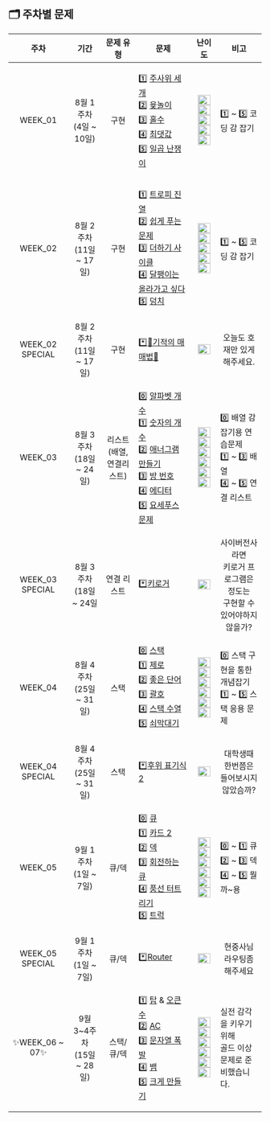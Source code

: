  ## 🗂️ 주차별 문제

| 주차 | 기간 | 문제 유형 | 문제 | 난이도 | 비고 |
|:---:|:---:|:---:|:---:|:---:|:---:|
| WEEK_01 | 8월 1주차 <br> (4일 ~ 10일) | 구현 | <p align=left> 1️⃣ [주사위 세개](https://www.acmicpc.net/problem/2480) <br>  2️⃣ [윷놀이](https://www.acmicpc.net/problem/2490) <br> 3️⃣ [홀수](https://www.acmicpc.net/problem/2576) <br> 4️⃣ [최댓값](https://www.acmicpc.net/problem/2562)  <br> 5️⃣ [일곱 난쟁이](https://www.acmicpc.net/problem/2309) </p> | <p> <img height="20px" width="25px" src="https://static.solved.ac/tier_small/2.svg"/> <br>   <img height="20px" width="25px" src="https://static.solved.ac/tier_small/3.svg"/> <br>   <img height="20px" width="25px" src="https://static.solved.ac/tier_small/3.svg"/> <br>   <img height="20px" width="25px" src="https://static.solved.ac/tier_small/3.svg"/> <br>   <img height="20px" width="25px" src="https://static.solved.ac/tier_small/5.svg"/> </p> | <p align=left> 1️⃣ ~ 5️⃣ 코딩 감 잡기 |
| WEEK_02 | 8월 2주차 <br> (11일 ~ 17일) | 구현 | <p align=left> 1️⃣ [트로피 진열](https://www.acmicpc.net/problem/1668) <br>  2️⃣ [쉽게 푸는 문제](https://www.acmicpc.net/problem/1292) <br> 3️⃣ [더하기 사이클](https://www.acmicpc.net/problem/1110) <br> 4️⃣ [달팽이는 올라가고 싶다](https://www.acmicpc.net/problem/2869)  <br> 5️⃣ [덩치](https://www.acmicpc.net/problem/7568) <br>  </p> | <p> <img height="20px" width="25px" src="https://static.solved.ac/tier_small/4.svg"/> <br>   <img height="20px" width="25px" src="https://static.solved.ac/tier_small/5.svg"/> <br>   <img height="20px" width="25px" src="https://static.solved.ac/tier_small/5.svg"/> <br>   <img height="20px" width="25px" src="https://static.solved.ac/tier_small/5.svg"/> <br>   <img height="20px" width="25px" src="https://static.solved.ac/tier_small/6.svg"/> </p> | <p align=left> 1️⃣ ~ 5️⃣ 코딩 감 잡기 |
| WEEK_02 SPECIAL | 8월 2주차 <br> (11일 ~ 17일) | 구현 | <p align=left> *️⃣[🐜기적의 매매법🐜](https://www.acmicpc.net/problem/20546) </p> |  <img height="20px" width="25px" src="https://static.solved.ac/tier_small/6.svg"/> | 오늘도 호재만 있게 해주세요. |
| WEEK_03 | 8월 3주차<br>(18일 ~ 24일) | 리스트 <br> (배열, 연결리스트) | <p align=left> 0️⃣ [알파벳 개수](https://www.acmicpc.net/problem/10808) <br> 1️⃣ [숫자의 개수](https://www.acmicpc.net/problem/2577) <br>  2️⃣ [애너그램 만들기](https://www.acmicpc.net/problem/1919) <br> 3️⃣ [방 번호](https://www.acmicpc.net/problem/1475) <br> 4️⃣ [에디터](https://www.acmicpc.net/problem/1406)  <br> 5️⃣ [요세푸스 문제](https://www.acmicpc.net/problem/1158) </p> | <p> <img height="20px" width="25px" src="https://static.solved.ac/tier_small/2.svg"/> <br>   <img height="20px" width="25px" src="https://static.solved.ac/tier_small/4.svg"/> <br>   <img height="20px" width="25px" src="https://static.solved.ac/tier_small/4.svg"/> <br>   <img height="20px" width="25px" src="https://static.solved.ac/tier_small/6.svg"/> <br>   <img height="20px" width="25px" src="https://static.solved.ac/tier_small/9.svg"/> <br> <img height="20px" width="25px" src="https://static.solved.ac/tier_small/7.svg"/> </p> | <p align=left> 0️⃣ 배열 감잡기용 연습문제 <br> 1️⃣ ~ 3️⃣ 배열 <br> 4️⃣ ~ 5️⃣ 연결 리스트 </p>|
| WEEK_03 SPECIAL | 8월 3주차<br>(18일 ~ 24일 | 연결 리스트 | <p align=left> *️⃣[키로거](https://www.acmicpc.net/problem/5397) </p> |  <img height="20px" width="25px" src="https://static.solved.ac/tier_small/9.svg"/> |  사이버전사라면 <br> 키로거 프로그램은 정도는 <br> 구현할 수 있어야하지 않을가? |
| WEEK_04 | 8월 4주차<br>(25일 ~ 31일) | 스택 | <p align=left> 0️⃣ [스택](https://www.acmicpc.net/problem/10828) <br>  1️⃣ [제로](https://www.acmicpc.net/problem/10773) <br> 2️⃣ [좋은 단어](https://www.acmicpc.net/problem/3986) <br> 3️⃣ [괄호](https://www.acmicpc.net/problem/9012) <br> 4️⃣ [스택 수열](https://www.acmicpc.net/problem/1874)  <br> 5️⃣ [쇠막대기](https://www.acmicpc.net/problem/10799) </p> | <p> <img height="20px" width="25px" src="https://static.solved.ac/tier_small/7.svg"/> <br> <img height="20px" width="25px" src="https://static.solved.ac/tier_small/7.svg"/> <br>  <img height="20px" width="25px" src="https://static.solved.ac/tier_small/7.svg"/> <br>   <img height="20px" width="25px" src="https://static.solved.ac/tier_small/7.svg"/> <br>   <img height="20px" width="25px" src="https://static.solved.ac/tier_small/9.svg"/> <br> <img height="20px" width="25px" src="https://static.solved.ac/tier_small/9.svg"/> </p> | <p align=left> 0️⃣ 스택 구현을 통한 개념잡기 <br> 1️⃣ ~ 5️⃣ 스택 응용 문제  |
| WEEK_04 SPECIAL | 8월 4주차<br>(25일 ~ 31일) | 스택 | <p align=left> *️⃣[후위 표기식2](https://www.acmicpc.net/problem/1935) </p> |  <img height="20px" width="25px" src="https://static.solved.ac/tier_small/9.svg"/> | 대학생때 한번쯤은 <br> 들어보시지 않았슴까?  |
| WEEK_05 | 9월 1주차<br>(1일 ~ 7일) | 큐/덱 | <p align=left> 0️⃣ [큐](https://www.acmicpc.net/problem/10845) <br>  1️⃣ [카드 2](https://www.acmicpc.net/problem/2164) <br> 2️⃣ [덱](https://www.acmicpc.net/problem/10866) <br> 3️⃣ [회전하는 큐](https://www.acmicpc.net/problem/1021) <br> 4️⃣ [풍선 터트리기](https://www.acmicpc.net/problem/2346)  <br> 5️⃣ [트럭](https://www.acmicpc.net/problem/13335) </p> | <p> <img height="20px" width="25px" src="https://static.solved.ac/tier_small/7.svg"/> <br> <img height="20px" width="25px" src="https://static.solved.ac/tier_small/7.svg"/> <br>  <img height="20px" width="25px" src="https://static.solved.ac/tier_small/7.svg"/> <br>   <img height="20px" width="25px" src="https://static.solved.ac/tier_small/8.svg"/> <br>   <img height="20px" width="25px" src="https://static.solved.ac/tier_small/8.svg"/> <br> <img height="20px" width="25px" src="https://static.solved.ac/tier_small/10.svg"/> </p> | <p align=left> 0️⃣ ~ 1️⃣ 큐 <br> 2️⃣ ~ 3️⃣ 덱 <br> 4️⃣ ~ 5️⃣ 뭘까~용 |
| WEEK_05 SPECIAL |  9월 1주차<br>(1일 ~ 7일) | 큐/덱 | <p align=left> *️⃣[Router](https://www.acmicpc.net/problem/15828) </p> |  <img height="20px" width="25px" src="https://static.solved.ac/tier_small/7.svg"/> | 현중사님 라우팅좀 해주세요 |
| ✨WEEK_06 ~ 07✨ | 9월 3~4주차<br>(15일 ~ 28일) | 스택/큐/덱 | <p align=left> 1️⃣ [탑](https://www.acmicpc.net/problem/2493) & [오큰수](https://www.acmicpc.net/problem/17298) <br> 2️⃣ [AC](https://www.acmicpc.net/problem/5430) <br> 3️⃣ [문자열 폭발](https://www.acmicpc.net/problem/9935) <br> 4️⃣ [뱀](https://www.acmicpc.net/problem/3190) <br> 5️⃣ [크게 만들기](https://www.acmicpc.net/problem/2812) </p> | <p> <img height="20px" width="25px" src="https://static.solved.ac/tier_small/11.svg"/> <img height="20px" width="25px" src="https://static.solved.ac/tier_small/12.svg"/><br> <img height="20px" width="25px" src="https://static.solved.ac/tier_small/11.svg"/> <br> <img height="20px" width="25px" src="https://static.solved.ac/tier_small/12.svg"/>   <br>   <img height="20px" width="25px" src="https://static.solved.ac/tier_small/12.svg"/> <br> <img height="20px" width="25px" src="https://static.solved.ac/tier_small/13.svg"/> </p> | <p align=left> 실전 감각을 키우기 위해 <br> 골드 이상 문제로 준비했습니다. |
